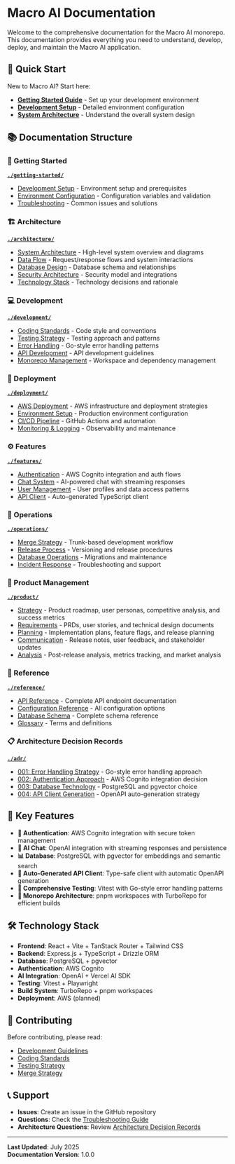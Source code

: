 # Macro AI Documentation

Welcome to the comprehensive documentation for the Macro AI monorepo. This documentation provides everything you need to
understand, develop, deploy, and maintain the Macro AI application.

## 🚀 Quick Start

New to Macro AI? Start here:

- **[Getting Started Guide](./getting-started/README.md)** - Set up your development environment
- **[Development Setup](./getting-started/development-setup.md)** - Detailed environment configuration
- **[System Architecture](./architecture/system-architecture.md)** - Understand the overall system design

## 📚 Documentation Structure

### 🏁 Getting Started

**[`./getting-started/`](./getting-started/README.md)**

- [Development Setup](./getting-started/development-setup.md) - Environment setup and prerequisites
- [Environment Configuration](./getting-started/environment-configuration.md) - Configuration variables and validation
- [Troubleshooting](./getting-started/troubleshooting.md) - Common issues and solutions

### 🏗️ Architecture

**[`./architecture/`](./architecture/README.md)**

- [System Architecture](./architecture/system-architecture.md) - High-level system overview and diagrams
- [Data Flow](./architecture/data-flow.md) - Request/response flows and system interactions
- [Database Design](./architecture/database-design.md) - Database schema and relationships
- [Security Architecture](./architecture/security-architecture.md) - Security model and integrations
- [Technology Stack](./architecture/technology-stack.md) - Technology decisions and rationale

### 💻 Development

**[`./development/`](./development/README.md)**

- [Coding Standards](./development/coding-standards.md) - Code style and conventions
- [Testing Strategy](./development/testing-strategy.md) - Testing approach and patterns
- [Error Handling](./development/error-handling.md) - Go-style error handling patterns
- [API Development](./development/api-development.md) - API development guidelines
- [Monorepo Management](./development/monorepo-management.md) - Workspace and dependency management

### 🚀 Deployment

**[`./deployment/`](./deployment/README.md)**

- [AWS Deployment](./deployment/aws-deployment.md) - AWS infrastructure and deployment strategies
- [Environment Setup](./deployment/environment-setup.md) - Production environment configuration
- [CI/CD Pipeline](./deployment/ci-cd-pipeline.md) - GitHub Actions and automation
- [Monitoring & Logging](./deployment/monitoring-logging.md) - Observability and maintenance

### ⚙️ Features

**[`./features/`](./features/README.md)**

- [Authentication](./features/authentication/README.md) - AWS Cognito integration and auth flows
- [Chat System](./features/chat-system/README.md) - AI-powered chat with streaming responses
- [User Management](./features/user-management/README.md) - User profiles and data access patterns
- [API Client](./features/api-client/README.md) - Auto-generated TypeScript client

### 🔧 Operations

**[`./operations/`](./operations/README.md)**

- [Merge Strategy](./operations/merge-strategy.md) - Trunk-based development workflow
- [Release Process](./operations/release-process.md) - Versioning and release procedures
- [Database Operations](./operations/database-operations.md) - Migrations and maintenance
- [Incident Response](./operations/incident-response.md) - Troubleshooting and support

### 🎯 Product Management

**[`./product/`](./product/README.md)**

- [Strategy](./product/strategy/README.md) - Product roadmap, user personas, competitive analysis, and success metrics
- [Requirements](./product/requirements/README.md) - PRDs, user stories, and technical design documents
- [Planning](./product/planning/README.md) - Implementation plans, feature flags, and release planning
- [Communication](./product/communication/README.md) - Release notes, user feedback, and stakeholder updates
- [Analysis](./product/analysis/README.md) - Post-release analysis, metrics tracking, and market analysis

### 📖 Reference

**[`./reference/`](./reference/README.md)**

- [API Reference](./reference/api-reference.md) - Complete API endpoint documentation
- [Configuration Reference](./reference/configuration-reference.md) - All configuration options
- [Database Schema](./reference/database-schema.md) - Complete schema reference
- [Glossary](./reference/glossary.md) - Terms and definitions

### 📋 Architecture Decision Records

**[`./adr/`](./adr/README.md)**

- [001: Error Handling Strategy](./adr/001-error-handling-strategy.md) - Go-style error handling approach
- [002: Authentication Approach](./adr/002-authentication-approach.md) - AWS Cognito integration decision
- [003: Database Technology](./adr/003-database-technology.md) - PostgreSQL and pgvector choice
- [004: API Client Generation](./adr/004-api-client-generation.md) - OpenAPI auto-generation strategy

## 🎯 Key Features

- **🔐 Authentication**: AWS Cognito integration with secure token management
- **💬 AI Chat**: OpenAI integration with streaming responses and persistence
- **📊 Database**: PostgreSQL with pgvector for embeddings and semantic search
- **🔄 Auto-Generated API Client**: Type-safe client with automatic OpenAPI generation
- **🧪 Comprehensive Testing**: Vitest with Go-style error handling patterns
- **🚀 Monorepo Architecture**: pnpm workspaces with TurboRepo for efficient builds

## 🛠️ Technology Stack

- **Frontend**: React + Vite + TanStack Router + Tailwind CSS
- **Backend**: Express.js + TypeScript + Drizzle ORM
- **Database**: PostgreSQL + pgvector
- **Authentication**: AWS Cognito
- **AI Integration**: OpenAI + Vercel AI SDK
- **Testing**: Vitest + Playwright
- **Build System**: TurboRepo + pnpm workspaces
- **Deployment**: AWS (planned)

## 🤝 Contributing

Before contributing, please read:

- [Development Guidelines](./development/README.md)
- [Coding Standards](./development/coding-standards.md)
- [Testing Strategy](./development/testing-strategy.md)
- [Merge Strategy](./operations/merge-strategy.md)

## 📞 Support

- **Issues**: Create an issue in the GitHub repository
- **Questions**: Check the [Troubleshooting Guide](./getting-started/troubleshooting.md)
- **Architecture Questions**: Review [Architecture Decision Records](./adr/README.md)

---

**Last Updated**: July 2025  
**Documentation Version**: 1.0.0
